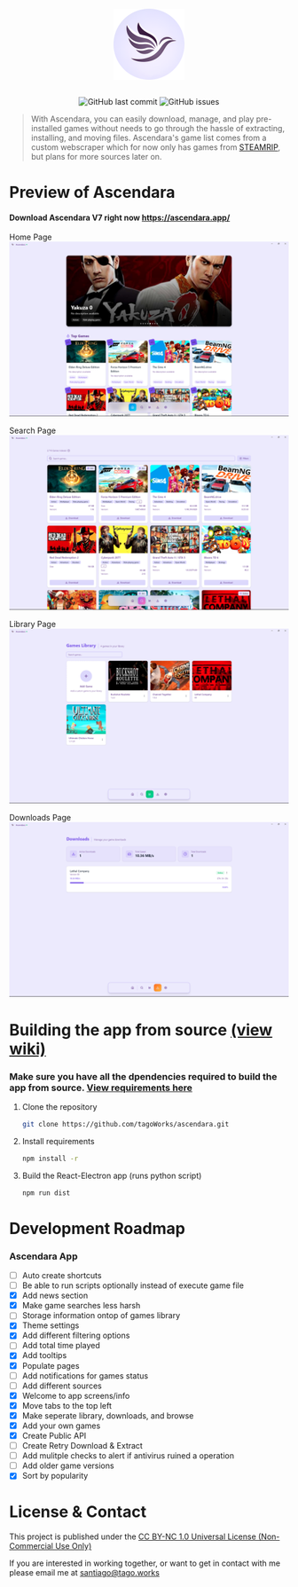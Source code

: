 <div align="center">
    </a>
    <br />
    <img align="center" width="128" height="128" src="./public/icon.png">
    <br />
    <br />
    
    
   ![GitHub last commit](https://img.shields.io/github/last-commit/tagoWorks/ascendara)
   ![GitHub issues](https://img.shields.io/github/issues-raw/tagoWorks/ascendara)
   
</div>

> With Ascendara, you can easily download, manage, and play pre-installed games without needs to go through the hassle of extracting, installing, and moving files. Ascendara's game list comes from a custom webscraper which for now only has games from [STEAMRIP](https://steamrip.com/), but plans for more sources later on.


# Preview of Ascendara

#### Download Ascendara V7 right now https://ascendara.app/

Home Page
![(home)](./readme/home.png)

Search Page
![(search)](./readme/search.png)

Library Page
![(library)](./readme/library.png)

Downloads Page
![(downloads)](./readme/downloads.png)


# Building the app from source [(view wiki)](https://github.com/tagoWorks/ascendara/wiki/Running-as-a-Developer)
### Make sure you have all the dpendencies required to build the app from source. [View requirements here](https://github.com/tagoWorks/ascendara/wiki/Running-as-a-Developer#install-the-prerequisites-onto-your-computer)

1. Clone the repository
    ```sh
    git clone https://github.com/tagoWorks/ascendara.git
    ```

2. Install requirements
    ```sh
    npm install -r
    ```
    
3. Build the React-Electron app (runs python script)
    ```sh
    npm run dist
    ```
    
# Development Roadmap

### Ascendara App
- [ ] Auto create shortcuts
- [ ] Be able to run scripts optionally instead of execute game file
- [x] Add news section
- [x] Make game searches less harsh
- [ ] Storage information ontop of games library
- [x] Theme settings
- [x] Add different filtering options
- [ ] Add total time played
- [x] Add tooltips
- [x] Populate pages
- [ ] Add notifications for games status
- [ ] Add different sources
- [x] Welcome to app screens/info
- [x] Move tabs to the top left
- [x] Make seperate library, downloads, and browse
- [x] Add your own games
- [x] Create Public API
- [ ] Create Retry Download & Extract
- [ ] Add mulitple checks to alert if antivirus ruined a operation
- [ ] Add older game versions
- [x] Sort by popularity

# License & Contact 
This project is published under the [CC BY-NC 1.0 Universal License (Non-Commercial Use Only)](./LICENSE)

If you are interested in working together, or want to get in contact with me please email me at santiago@tago.works
